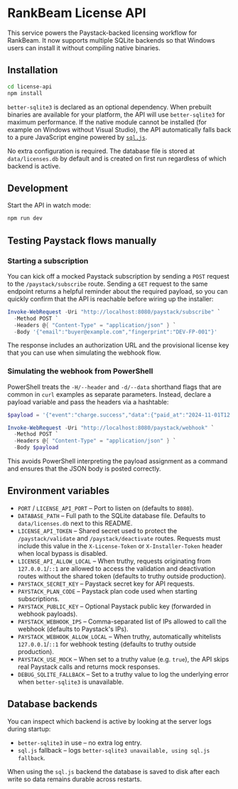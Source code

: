 # RankBeam License API

This service powers the Paystack-backed licensing workflow for RankBeam. It now supports multiple SQLite backends so that Windows users can install it without compiling native binaries.

## Installation

```bash
cd license-api
npm install
```

`better-sqlite3` is declared as an optional dependency. When prebuilt binaries are available for your platform, the API will use `better-sqlite3` for maximum performance. If the native module cannot be installed (for example on Windows without Visual Studio), the API automatically falls back to a pure JavaScript engine powered by [`sql.js`](https://github.com/sql-js/sql.js).

No extra configuration is required. The database file is stored at `data/licenses.db` by default and is created on first run regardless of which backend is active.

## Development

Start the API in watch mode:

```bash
npm run dev
```

## Testing Paystack flows manually

### Starting a subscription

You can kick off a mocked Paystack subscription by sending a `POST` request to the
`/paystack/subscribe` route. Sending a `GET` request to the same endpoint returns a
helpful reminder about the required payload, so you can quickly confirm that the
API is reachable before wiring up the installer:

```powershell
Invoke-WebRequest -Uri "http://localhost:8080/paystack/subscribe" `
  -Method POST `
  -Headers @{ "Content-Type" = "application/json" } `
  -Body '{"email":"buyer@example.com","fingerprint":"DEV-FP-001"}'
```

The response includes an authorization URL and the provisional license key that you
can use when simulating the webhook flow.

### Simulating the webhook from PowerShell

PowerShell treats the `-H/--header` and `-d/--data` shorthand flags that are common
in `curl` examples as separate parameters. Instead, declare a payload variable and
pass the headers via a hashtable:

```powershell
$payload = '{"event":"charge.success","data":{"paid_at":"2024-11-01T12:00:00Z","reference":"TEST_REF_001","customer":{"email":"buyer@example.com"},"metadata":{"licenseKey":"DEV-LIC-001","fingerprint":"DEV-FP-001"}}}'

Invoke-WebRequest -Uri "http://localhost:8080/paystack/webhook" `
  -Method POST `
  -Headers @{ "Content-Type" = "application/json" } `
  -Body $payload
```

This avoids PowerShell interpreting the payload assignment as a command and ensures
that the JSON body is posted correctly.

## Environment variables

- `PORT` / `LICENSE_API_PORT` – Port to listen on (defaults to `8080`).
- `DATABASE_PATH` – Full path to the SQLite database file. Defaults to `data/licenses.db` next to this README.
- `LICENSE_API_TOKEN` – Shared secret used to protect the `/paystack/validate` and `/paystack/deactivate` routes. Requests must include this value in the `X-License-Token` or `X-Installer-Token` header when local bypass is disabled.
- `LICENSE_API_ALLOW_LOCAL` – When truthy, requests originating from `127.0.0.1`/`::1` are allowed to access the validation and deactivation routes without the shared token (defaults to truthy outside production).
- `PAYSTACK_SECRET_KEY` – Paystack secret key for API requests.
- `PAYSTACK_PLAN_CODE` – Paystack plan code used when starting subscriptions.
- `PAYSTACK_PUBLIC_KEY` – Optional Paystack public key (forwarded in webhook payloads).
- `PAYSTACK_WEBHOOK_IPS` – Comma-separated list of IPs allowed to call the webhook (defaults to Paystack's IPs).
- `PAYSTACK_WEBHOOK_ALLOW_LOCAL` – When truthy, automatically whitelists `127.0.0.1`/`::1` for webhook testing (defaults to truthy outside production).
- `PAYSTACK_USE_MOCK` – When set to a truthy value (e.g. `true`), the API skips real Paystack calls and returns mock responses.
- `DEBUG_SQLITE_FALLBACK` – Set to a truthy value to log the underlying error when `better-sqlite3` is unavailable.

## Database backends

You can inspect which backend is active by looking at the server logs during startup:

- `better-sqlite3` in use – no extra log entry.
- `sql.js` fallback – logs `better-sqlite3 unavailable, using sql.js fallback`.

When using the `sql.js` backend the database is saved to disk after each write so data remains durable across restarts.
